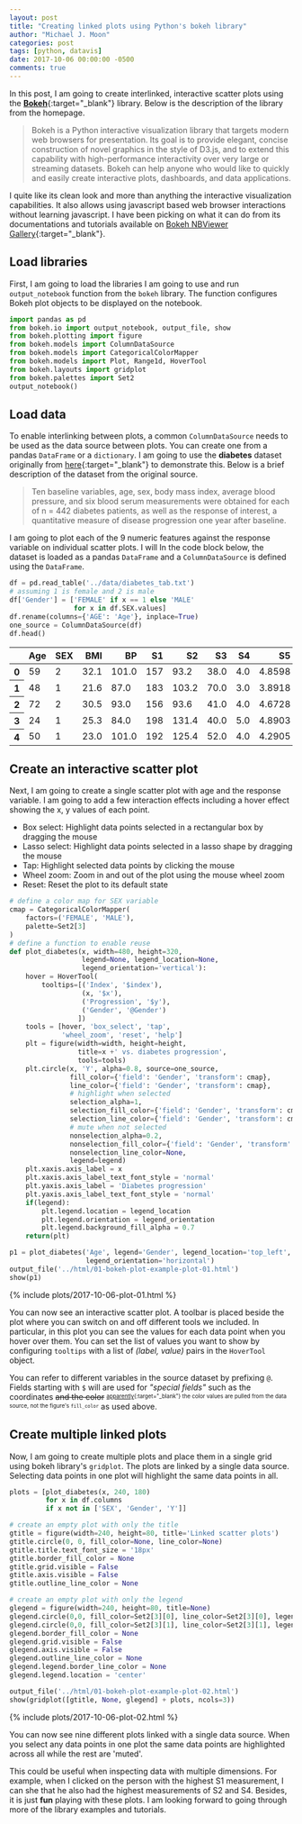 ```yaml
---
layout: post
title: "Creating linked plots using Python's bokeh library"
author: "Michael J. Moon"
categories: post
tags: [python, datavis]
date: 2017-10-06 00:00:00 -0500
comments: true
---
```

In this post, I am going to create interlinked, interactive scatter plots using the [**Bokeh**](https://bokeh.pydata.org/en/latest/ 'Bokeh homepage'){:target="_blank"} library. Below is the description of the library from the homepage.

> Bokeh is a Python interactive visualization library that targets modern web browsers for presentation. Its goal is to provide elegant, concise construction of novel graphics in the style of D3.js, and to extend this capability with high-performance interactivity over very large or streaming datasets. Bokeh can help anyone who would like to quickly and easily create interactive plots, dashboards, and data applications.

I quite like its clean look and more than anything the interactive visualization capabilities. It also allows using javascript based web browser interactions without learning javascript. I have been picking on what it can do from its documentations and tutorials available on [Bokeh NBViewer Gallery](http://nbviewer.jupyter.org/github/bokeh/bokeh-notebooks/blob/master/index.ipynb){:target="_blank"}.

## Load libraries
First, I am going to load the libraries I am going to use and run `output_notebook` function from the `bokeh` library. The function configures Bokeh plot objects to be displayed on the notebook.


```python
import pandas as pd
from bokeh.io import output_notebook, output_file, show
from bokeh.plotting import figure
from bokeh.models import ColumnDataSource
from bokeh.models import CategoricalColorMapper
from bokeh.models import Plot, Range1d, HoverTool
from bokeh.layouts import gridplot
from bokeh.palettes import Set2
output_notebook()
```

## Load data
To enable interlinking between plots, a common `ColumnDataSource` needs to be used as the data source between plots. You can create one from a pandas `DataFrame` or a `dictionary`. I am going to use the **diabetes** dataset originally from [here](http://www4.stat.ncsu.edu/~boos/var.select/diabetes.html){:target="_blank"} to demonstrate this. Below is a brief description of the dataset from the original source.

>Ten baseline variables, age, sex, body mass index, average blood pressure, and six blood serum measurements were obtained for each of n = 442 diabetes patients, as well as the response of interest, a quantitative measure of disease progression one year after baseline.

I am going to plot each of the 9 numeric features against the response variable on individual scatter plots. I will
In the code block below, the dataset is loaded as a pandas `DataFrame` and a `ColumnDataSource` is defined using the `DataFrame`.


```python
df = pd.read_table('../data/diabetes_tab.txt')
# assuming 1 is female and 2 is male
df['Gender'] = ['FEMALE' if x == 1 else 'MALE'
                for x in df.SEX.values]
df.rename(columns={'AGE': 'Age'}, inplace=True)
one_source = ColumnDataSource(df)
df.head()
```


<div class="tablecontainer">
<table class="dataframe">
  <thead>
    <tr style="text-align: right;">
      <th></th>
      <th>Age</th>
      <th>SEX</th>
      <th>BMI</th>
      <th>BP</th>
      <th>S1</th>
      <th>S2</th>
      <th>S3</th>
      <th>S4</th>
      <th>S5</th>
      <th>S6</th>
      <th>Y</th>
      <th>Gender</th>
    </tr>
  </thead>
  <tbody>
    <tr>
      <th>0</th>
      <td>59</td>
      <td>2</td>
      <td>32.1</td>
      <td>101.0</td>
      <td>157</td>
      <td>93.2</td>
      <td>38.0</td>
      <td>4.0</td>
      <td>4.8598</td>
      <td>87</td>
      <td>151</td>
      <td>MALE</td>
    </tr>
    <tr>
      <th>1</th>
      <td>48</td>
      <td>1</td>
      <td>21.6</td>
      <td>87.0</td>
      <td>183</td>
      <td>103.2</td>
      <td>70.0</td>
      <td>3.0</td>
      <td>3.8918</td>
      <td>69</td>
      <td>75</td>
      <td>FEMALE</td>
    </tr>
    <tr>
      <th>2</th>
      <td>72</td>
      <td>2</td>
      <td>30.5</td>
      <td>93.0</td>
      <td>156</td>
      <td>93.6</td>
      <td>41.0</td>
      <td>4.0</td>
      <td>4.6728</td>
      <td>85</td>
      <td>141</td>
      <td>MALE</td>
    </tr>
    <tr>
      <th>3</th>
      <td>24</td>
      <td>1</td>
      <td>25.3</td>
      <td>84.0</td>
      <td>198</td>
      <td>131.4</td>
      <td>40.0</td>
      <td>5.0</td>
      <td>4.8903</td>
      <td>89</td>
      <td>206</td>
      <td>FEMALE</td>
    </tr>
    <tr>
      <th>4</th>
      <td>50</td>
      <td>1</td>
      <td>23.0</td>
      <td>101.0</td>
      <td>192</td>
      <td>125.4</td>
      <td>52.0</td>
      <td>4.0</td>
      <td>4.2905</td>
      <td>80</td>
      <td>135</td>
      <td>FEMALE</td>
    </tr>
  </tbody>
</table>
</div>



## Create an interactive scatter plot
Next, I am going to create a single scatter plot with age and the response variable. I am going to add a few interaction effects including a hover effect showing the x, y values of each point.
+ Box select: Highlight data points selected in a rectangular box by dragging the mouse
+ Lasso select: Highlight data points selected in a lasso shape by dragging the mouse
+ Tap: Highlight selected data points by clicking the mouse
+ Wheel zoom: Zoom in and out of the plot using the mouse wheel zoom
+ Reset: Reset the plot to its default state


```python
# define a color map for SEX variable
cmap = CategoricalColorMapper(
    factors=('FEMALE', 'MALE'),
    palette=Set2[3]
)
# define a function to enable reuse
def plot_diabetes(x, width=480, height=320,
                  legend=None, legend_location=None,
                  legend_orientation='vertical'):
    hover = HoverTool(
        tooltips=[('Index', '$index'),
                  (x, '$x'),
                  ('Progression', '$y'),
                  ('Gender', '@Gender')
                 ])
    tools = [hover, 'box_select', 'tap',
             'wheel_zoom', 'reset', 'help']
    plt = figure(width=width, height=height,
                 title=x +' vs. diabetes progression',
                 tools=tools)
    plt.circle(x, 'Y', alpha=0.8, source=one_source,
               fill_color={'field': 'Gender', 'transform': cmap},
               line_color={'field': 'Gender', 'transform': cmap},
               # highlight when selected
               selection_alpha=1,
               selection_fill_color={'field': 'Gender', 'transform': cmap},
               selection_line_color={'field': 'Gender', 'transform': cmap},
               # mute when not selected
               nonselection_alpha=0.2,
               nonselection_fill_color={'field': 'Gender', 'transform': cmap},
               nonselection_line_color=None,
               legend=legend)
    plt.xaxis.axis_label = x
    plt.xaxis.axis_label_text_font_style = 'normal'
    plt.yaxis.axis_label = 'Diabetes progression'
    plt.yaxis.axis_label_text_font_style = 'normal'
    if(legend):
        plt.legend.location = legend_location
        plt.legend.orientation = legend_orientation
        plt.legend.background_fill_alpha = 0.7
    return(plt)

p1 = plot_diabetes('Age', legend='Gender', legend_location='top_left',
                   legend_orientation='horizontal')
output_file('../html/01-bokeh-plot-example-plot-01.html')
show(p1)

```

{% include plots/2017-10-06-plot-01.html %}


You can now see an interactive scatter plot. A toolbar is placed beside the plot where you can switch on and off different tools we included. In particular, in this plot you can see the values for each data point when you hover over them. You can set the list of values you want to show by configuring `tooltips` with a list of *(label, value)* pairs in the `HoverTool` object.

You can refer to different variables in the source dataset by prefixing `@`. Fields starting with `$` will are used for *"special fields"* such as the coordinates <s>and the color</s> <sup><sub>[apparently](https://stackoverflow.com/questions/41708509/bokeh-color-not-appearing-on-hover-tooltip){:target="_blank"} the color values are pulled from the data source, not the figure's `fill_color`</sub></sup> as used above.



## Create multiple linked plots
Now, I am going to create multiple plots and place them in a single grid using bokeh library's `gridplot`. The plots are linked by a single data source. Selecting data points in one plot will highlight the same data points in all.


```python
plots = [plot_diabetes(x, 240, 180)
         for x in df.columns
         if x not in ['SEX', 'Gender', 'Y']]

# create an empty plot with only the title
gtitle = figure(width=240, height=80, title='Linked scatter plots')
gtitle.circle(0, 0, fill_color=None, line_color=None)
gtitle.title.text_font_size = '18px'
gtitle.border_fill_color = None
gtitle.grid.visible = False
gtitle.axis.visible = False
gtitle.outline_line_color = None

# create an empty plot with only the legend
glegend = figure(width=240, height=80, title=None)
glegend.circle(0,0, fill_color=Set2[3][0], line_color=Set2[3][0], legend='FEMALE')
glegend.circle(0,0, fill_color=Set2[3][1], line_color=Set2[3][1], legend='MALE')
glegend.border_fill_color = None
glegend.grid.visible = False
glegend.axis.visible = False
glegend.outline_line_color = None
glegend.legend.border_line_color = None
glegend.legend.location = 'center'

output_file('../html/01-bokeh-plot-example-plot-02.html')
show(gridplot([gtitle, None, glegend] + plots, ncols=3))
```

{% include plots/2017-10-06-plot-02.html %}


You can now see nine different plots linked with a single data source. When you select any data points in one plot the same data points are highlighted across all while the rest are 'muted'.

This could be useful when inspecting data with multiple dimensions. For example, when I clicked on the person with the highest S1 measurement, I can she that he also had the highest measurements of S2 and S4. Besides, it is just **fun** playing with these plots. I am looking forward to going through more of the library examples and tutorials.
